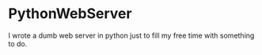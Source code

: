 # PythonWebServer
I wrote a dumb web server in python just to fill my free time with something to do.
